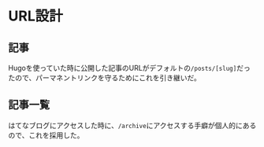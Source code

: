 # URL設計
## 記事
Hugoを使っていた時に公開した記事のURLがデフォルトの`/posts/[slug]`だったので、パーマネントリンクを守るためにこれを引き継いだ。

## 記事一覧
はてなブログにアクセスした時に、`/archive`にアクセスする手癖が個人的にあるので、これを採用した。
